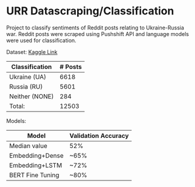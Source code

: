 # URR Datascraping/Classification

Project to classify sentiments of Reddit posts relating to Ukraine-Russia war. Reddit posts were scraped using Pushshift API and language models were used for classification.

Dataset: [Kaggle Link](https://www.kaggle.com/datasets/danhealey/russia-ukraine-sentiment-analysis)

| Classification | # Posts |
| -------------- | ------- |
| Ukraine (UA)   |   6618  |
| Russia (RU)    |   5601  |
| Neither (NONE) |    284  |
| Total:         |  12503  | 

Models:

| Model | Validation Accuracy |
| ---------------  | ------- |
| Median value     | 52%     |
| Embedding+Dense  | ~65%    | 
| Embedding+LSTM   | ~72%    |
| BERT Fine Tuning | ~80%    |
